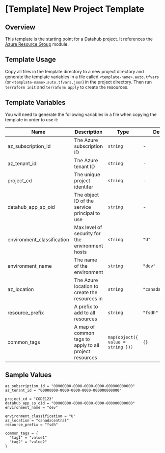 # [Template] New Project Template

## Overview

This template is the starting point for a Datahub project. It references the [Azure Resource Group](https://github.com/ssc-sp/datahub-resource-modules/tree/main/modules/azure-resource-group) module.

## Template Usage

Copy all files in the template directory to a new project directory and generate the template variables in a file called `<template-name>.auto.tfvars` (or `<template-name>.auto.tfvars.json`) in the project directory. Then run `terraform init` and `terraform apply` to create the resources.

## Template Variables

You will need to generate the following variables in a file when copying the template in order to use it:

| Name                       | Description                                            | Type                              | Default           | Required |
| -------------------------- | ------------------------------------------------------ | --------------------------------- | ----------------- | :------: |
| az_subscription_id         | The Azure subscription ID                              | `string`                          | -                 |   yes    |
| az_tenant_id               | The Azure tenant ID                                    | `string`                          | -                 |   yes    |
| project_cd                 | The unique project identifer                           | `string`                          | -                 |   yes    |
| datahub_app_sp_oid         | The object ID of the service principal to use          | `string`                          | -                 |   yes    |
| environment_classification | Max level of security for the environment hosts        | `string`                          | `"U"`             |    no    |
| environment_name           | The name of the environment                            | `string`                          | `"dev"`           |    no    |
| az_location                | The Azure location to create the resources in          | `string`                          | `"canadacentral"` |    no    |
| resource_prefix            | A prefix to add to all resources                       | `string`                          | `"fsdh"`          |    no    |
| common_tags                | A map of common tags to apply to all project resources | `map(object({ value = string }))` | `{}`              |    no    |

## Sample Values

```hcl
az_subscription_id = "00000000-0000-0000-0000-000000000000"
az_tenant_id = "00000000-0000-0000-0000-000000000000"

project_cd = "CODE123"
datahub_app_sp_oid = "00000000-0000-0000-0000-000000000000"
environment_name = "dev"

environment_classification = "U"
az_location = "canadacentral"
resource_prefix = "fsdh"

common_tags = {
  "tag1" = "value1"
  "tag2" = "value2"
}
```

